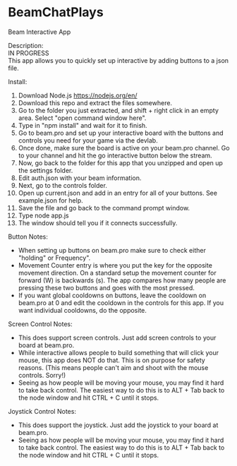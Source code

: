# BeamChatPlays
Beam Interactive App

Description: <br>
IN PROGRESS <br>
This app allows you to quickly set up interactive by adding buttons to a json file.<br>

Install: <br>
1. Download Node.js https://nodejs.org/en/ <br>
2. Download this repo and extract the files somewhere. <br>
3. Go to the folder you just extracted, and shift + right click in an empty area. Select "open command window here". <br>
4. Type in "npm install" and wait for it to finish. <br>
5. Go to beam.pro and set up your interactive board with the buttons and controls you need for your game via the devlab. <br>
6. Once done, make sure the board is active on your beam.pro channel. Go to your channel and hit the go interactive button below the stream.<br>
7. Now, go back to the folder for this app that you unzipped and open up the settings folder. <br>
8. Edit auth.json with your beam information. <br>
9. Next, go to the controls folder. <br>
10. Open up current.json and add in an entry for all of your buttons. See example.json for help. <br>
11. Save the file and go back to the command prompt window. <br>
12. Type node app.js <br>
13. The window should tell you if it connects successfully.<br>

Button Notes: <br>
- When setting up buttons on beam.pro make sure to check either "holding" or Frequency".<br>
- Movement Counter entry is where you put the key for the opposite movement direction. On a standard setup the movement counter for forward (W) is backwards (s). The app compares how many people are pressing these two buttons and goes with the most pressed.
- If you want global cooldowns on buttons, leave the cooldown on beam.pro at 0 and edit the cooldown in the controls for this app. If you want individual cooldowns, do the opposite.<br>

Screen Control Notes: <br>
- This does support screen controls. Just add screen controls to your board at beam.pro.<br>
- While interactive allows people to build something that will click your mouse, this app does NOT do that. This is on purpose for safety reasons. (This means people can't aim and shoot with the mouse controls. Sorry!)<br>
- Seeing as how people will be moving your mouse, you may find it hard to take back control. The easiest way to do this is to ALT + Tab back to the node window and hit CTRL + C until it stops.<br>

Joystick Control Notes: <br>
- This does support the joystick. Just add the joystick to your board at beam.pro.<br>
- Seeing as how people will be moving your mouse, you may find it hard to take back control. The easiest way to do this is to ALT + Tab back to the node window and hit CTRL + C until it stops.<br>
